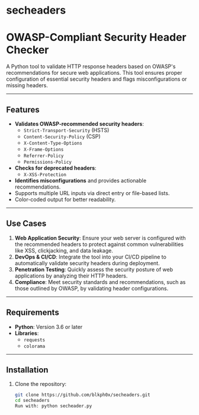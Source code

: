# secheaders
# OWASP-Compliant Security Header Checker

A Python tool to validate HTTP response headers based on OWASP's recommendations for secure web applications. This tool ensures proper configuration of essential security headers and flags misconfigurations or missing headers.

---

## Features

- **Validates OWASP-recommended security headers**:
  - `Strict-Transport-Security` (HSTS)
  - `Content-Security-Policy` (CSP)
  - `X-Content-Type-Options`
  - `X-Frame-Options`
  - `Referrer-Policy`
  - `Permissions-Policy`
- **Checks for deprecated headers**:
  - `X-XSS-Protection`
- **Identifies misconfigurations** and provides actionable recommendations.
- Supports multiple URL inputs via direct entry or file-based lists.
- Color-coded output for better readability.

---

## Use Cases

1. **Web Application Security**: Ensure your web server is configured with the recommended headers to protect against common vulnerabilities like XSS, clickjacking, and data leakage.
2. **DevOps & CI/CD**: Integrate the tool into your CI/CD pipeline to automatically validate security headers during deployment.
3. **Penetration Testing**: Quickly assess the security posture of web applications by analyzing their HTTP headers.
4. **Compliance**: Meet security standards and recommendations, such as those outlined by OWASP, by validating header configurations.

---

## Requirements

- **Python**: Version 3.6 or later
- **Libraries**:
  - `requests`
  - `colorama`

---

## Installation

1. Clone the repository:
   ```bash
   git clone https://github.com/blkph0x/secheaders.git
   cd secheaders
   Run with: python secheader.py

  
